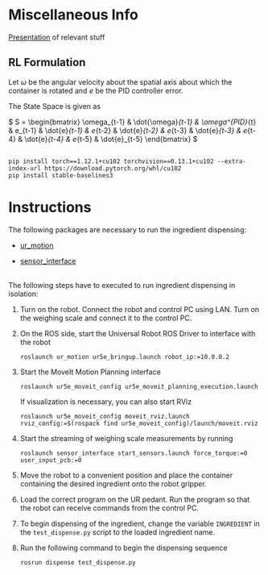 # Miscellaneous Info

[Presentation](https://docs.google.com/presentation/d/14sgyThLzdsNDLyY1ZwyCCyG6y1ywOnLFZ5BnoFrHwLM/edit?usp=sharing) of relevant stuff

## RL Formulation

Let $\omega$ be the angular velocity about the spatial axis about which the container is rotated and $e$ be the PID controller error.

The State Space is given as 

$ S = \begin{bmatrix} \omega_{t-1} & \dot{\omega}_{t-1} & \omega^{PID}_{t} & e_{t-1} & \dot{e}_{t-1} & e_{t-2} & \dot{e}_{t-2} & e_{t-3} & \dot{e}_{t-3} & e_{t-4} & \dot{e}_{t-4}  & e_{t-5} & \dot{e}_{t-5} \end{bmatrix} $

## 

```
pip install torch==1.12.1+cu102 torchvision==0.13.1+cu102 --extra-index-url https://download.pytorch.org/whl/cu102
pip install stable-baselines3
```


# Instructions

The following packages are necessary to run the ingredient dispensing:

- [ur_motion](https://github.com/ratatouille-robotics/ur_motion)

- [sensor_interface](https://github.com/ratatouille-robotics/sensor_interface)
<BR> <BR>

The following steps have to executed to run ingredient dispensing in isolation:

1. Turn on the robot. Connect the robot and control PC using LAN. Turn on the weighing scale and connect it to the control PC.

2. On the ROS side, start the Universal Robot ROS Driver to interface with the robot

    ```
    roslaunch ur_motion ur5e_bringup.launch robot_ip:=10.0.0.2
    ```

3. Start the MoveIt Motion Planning interface
    ```
    roslaunch ur5e_moveit_config ur5e_moveit_planning_execution.launch
    ```

    If visualization is necessary, you can also start RViz
    ```
    roslaunch ur5e_moveit_config moveit_rviz.launch rviz_config:=$(rospack find ur5e_moveit_config)/launch/moveit.rviz
    ```

4. Start the streaming of weighing scale measurements by running
    ```
    roslaunch sensor_interface start_sensors.launch force_torque:=0 user_input_pcb:=0
    ```

5. Move the robot to a convenient position and place the container containing the desired ingredient onto the robot gripper.

6. Load the correct program on the UR pedant. Run the program so that the robot can
receive commands from the control PC.

7. To begin dispensing of the ingredient, change the variable `INGREDIENT` in the `test_dispense.py` script to the loaded ingredient name.

8. Run the following command to begin the dispensing sequence
    ```
    rosrun dispense test_dispense.py
    ```